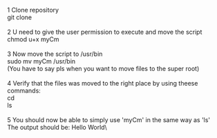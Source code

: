 1 Clone repository\
  git clone <repository-url>\
  \
2 U need to give the user permission to execute and move the script\
  chmod u+x myCm\
  \
3 Now move the script to /usr/bin\
  sudo mv myCm /usr/bin\
  (You have to say pls when you want to move files to the super root)\
\
4 Verify that the files was moved to the right place by using theese commands:\
  cd\
  ls\
\
5 You should now be able to simply use 'myCm' in the same way as 'ls'\
  The output should be: Hello World\
